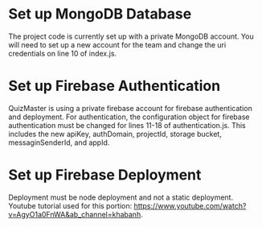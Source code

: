 # Set up MongoDB Database
The project code is currently set up with a private MongoDB account. 
You will need to set up a new account for the team and change the uri credentials on line 10 of index.js.

# Set up Firebase Authentication
QuizMaster is using a private firebase account for firebase authentication and deployment. For authentication, 
the configuration object for firebase authentication must be changed for lines 11-18 of authentication.js. 
This includes the new apiKey, authDomain, projectId, storage bucket, messaginSenderId, and appId.

# Set up Firebase Deployment
Deployment must be node deployment and not a static deployment. Youtube tutorial used for this portion: https://www.youtube.com/watch?v=AgyO1a0FnWA&ab_channel=khabanh. 
